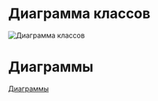 # Диаграмма классов
![Диаграмма классов](https://github.com/FakeAccountQWE/trtpo2/blob/main/diagrams/Class/ClassDiagram.png)

# Диаграммы
[Диаграммы](https://github.com/FakeAccountQWE/trtpo2/tree/main/diagrams)
